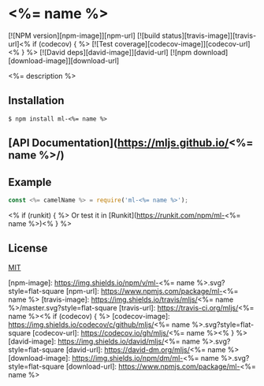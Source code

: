 # <%= name %>

  [![NPM version][npm-image]][npm-url]
  [![build status][travis-image]][travis-url]<% if (codecov) { %>
  [![Test coverage][codecov-image]][codecov-url]<% } %>
  [![David deps][david-image]][david-url]
  [![npm download][download-image]][download-url]

<%= description %>

## Installation

`$ npm install ml-<%= name %>`

## [API Documentation](https://mljs.github.io/<%= name %>/)

## Example

```js
const <%= camelName %> = require('ml-<%= name %>');
```
<% if (runkit) { %>
Or test it in [Runkit](https://runkit.com/npm/ml-<%= name %>)<% } %>

## License

[MIT](./LICENSE)

[npm-image]: https://img.shields.io/npm/v/ml-<%= name %>.svg?style=flat-square
[npm-url]: https://www.npmjs.com/package/ml-<%= name %>
[travis-image]: https://img.shields.io/travis/mljs/<%= name %>/master.svg?style=flat-square
[travis-url]: https://travis-ci.org/mljs/<%= name %><% if (codecov) { %>
[codecov-image]: https://img.shields.io/codecov/c/github/mljs/<%= name %>.svg?style=flat-square
[codecov-url]: https://codecov.io/gh/mljs/<%= name %><% } %>
[david-image]: https://img.shields.io/david/mljs/<%= name %>.svg?style=flat-square
[david-url]: https://david-dm.org/mljs/<%= name %>
[download-image]: https://img.shields.io/npm/dm/ml-<%= name %>.svg?style=flat-square
[download-url]: https://www.npmjs.com/package/ml-<%= name %>
